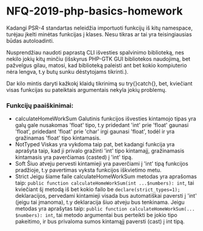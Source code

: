 # NFQ-2019-php-basics-homework

Kadangi PSR-4 standartas neleidžia importuoti funkcijų iš kitų namespace, turėjau įkelti minėtas funkcijas į klases. Nesu tikras ar tai yra teisingiausias būdas autoloadinti.

Nusprendžiau naudoti paprastą CLI išvesties spalvinimo biblioteką, nes nekilo jokių kitų minčiu (išskyrus PHP-GTK GUI bibliotekos naudojimą, bet pažvelgus gilau, matosi, kad biblioteką paleisti ant bet kokio
kompiuterio nėra lengva, t.y butų sunku dėstytojams tikrinti.).

Dar kilo mintis daryti kažkokį klaidų tikrinimą su try{}catch{}, bet, kviečiant visas funkcijas su pateiktais argumentais nekyla jokių problemų.  

### Funkcijų paaiškinimai:

* calculateHomeWorkSum
   Galutinis funkcijos išvesties kintamojo tipas yra galų gale nusakomas 'float' tipo, t.y pridedant 'int' prie 'float' gaunasi 'float', pridedant 'float' prie 'char' irgi gaunasi 'float', todėl ir yra gražinamas 'float' tipo kintamasis.
* NotTyped
   Viskas yra vykdoma taip pat, bet kadangi funkcija yra aprašyta taip, kad ji privalo gražinti 'int' tipo kintamajį, gražinamasis kintamasis yra paverčiamas (casted) į 'int' tipą.
* Soft
   Šiuo atveju pervesti kintamieji yra paverčiami į 'int' tipą funkcijos pradžioje, t.y pavertimas vyksta funkcijos iškvietimo metu.
* Strict
   Jeigu šiame faile calculateHomeWorkSum metodas yra aprašomas taip: `public function calculateHomeWorkSum(int ...$numbers): int`, tai kviečiant šį metodą iš bet kokio failo be `declare(strict_types=1);` deklaracijos, pervedami kintamieji visada bus automatiškai paversti į 'int' (jeigu tai įmanoma), t.y deklaracija šiuo atveju bus tenkinama. 
   Jeigu metodas yra aprašytas taip: `public function calculateHomeWorkSum(... $numbers): int`, tai metodo argumentai bus perteikti be jokio tipo pakeitimo, ir bus privaloma sumos kintamąjį paversti (cast) į int tipą.   
		
